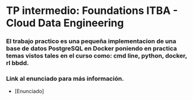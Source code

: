 # TP intermedio: Foundations ITBA - Cloud Data Engineering

### El trabajo practico es una pequeña implementacion de una base de datos PostgreSQL en Docker poniendo en practica temas vistos tales en el curso como: cmd line, python, docker, rl bbdd.

### Link al enunciado para más información.
- [Enunciado]
